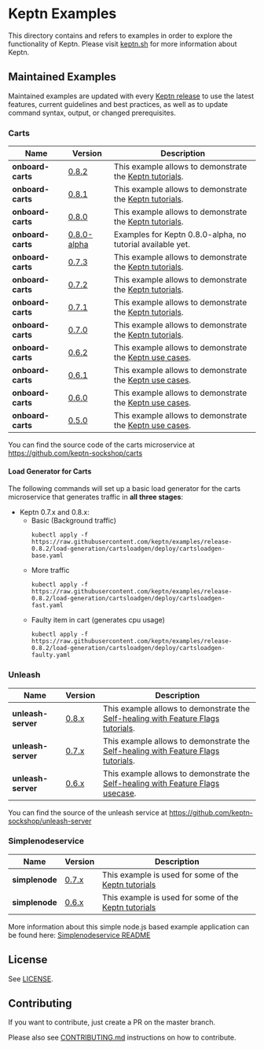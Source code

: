 # Keptn Examples

This directory contains and refers to examples in order to explore the functionality of Keptn. Please visit [keptn.sh](https://keptn.sh) for more information about Keptn.

## Maintained Examples

Maintained examples are updated with every [Keptn release](https://github.com/keptn/examples/releases) to use the latest features, current guidelines and best practices, as well as to update command syntax, output, or changed prerequisites.

<!-- See [Example Guidelines](guidelines.md) for a description of what goes in this directory, and what examples should contain. -->

### Carts

|Name | Version | Description | 
------------- | ------------- | ------------ |
| **onboard-carts** | [0.8.2](https://github.com/keptn/examples/tree/release-0.8.2) | This example allows to demonstrate the [Keptn tutorials](https://tutorials.keptn.sh). |
| **onboard-carts** | [0.8.1](https://github.com/keptn/examples/tree/release-0.8.1) | This example allows to demonstrate the [Keptn tutorials](https://tutorials.keptn.sh). |
| **onboard-carts** | [0.8.0](https://github.com/keptn/examples/tree/release-0.8.0) | This example allows to demonstrate the [Keptn tutorials](https://tutorials.keptn.sh). |
| **onboard-carts** | [0.8.0-alpha](https://github.com/keptn/examples/tree/release-0.8.0-alpha) | Examples for Keptn 0.8.0-alpha, no tutorial available yet. |
| **onboard-carts** | [0.7.3](https://github.com/keptn/examples/tree/release-0.7.3) | This example allows to demonstrate the [Keptn tutorials](https://tutorials.keptn.sh). |
| **onboard-carts** | [0.7.2](https://github.com/keptn/examples/tree/release-0.7.2) | This example allows to demonstrate the [Keptn tutorials](https://tutorials.keptn.sh). |
| **onboard-carts** | [0.7.1](https://github.com/keptn/examples/tree/release-0.7.1) | This example allows to demonstrate the [Keptn tutorials](https://tutorials.keptn.sh). |
| **onboard-carts** | [0.7.0](https://github.com/keptn/examples/tree/release-0.7.0) | This example allows to demonstrate the [Keptn tutorials](https://tutorials.keptn.sh). |
| **onboard-carts** | [0.6.2](https://github.com/keptn/examples/tree/release-0.6.2) | This example allows to demonstrate the [Keptn use cases](https://keptn.sh/docs/0.6.0/usecases/). |
| **onboard-carts** | [0.6.1](https://github.com/keptn/examples/tree/release-0.6.1) | This example allows to demonstrate the [Keptn use cases](https://keptn.sh/docs/0.6.0/usecases/). |
| **onboard-carts** | [0.6.0](https://github.com/keptn/examples/tree/release-0.6.0) | This example allows to demonstrate the [Keptn use cases](https://keptn.sh/docs/0.6.0/usecases/). |
| **onboard-carts** | [0.5.0](https://github.com/keptn/examples/tree/release-0.5.0) | This example allows to demonstrate the [Keptn use cases](https://keptn.sh/docs/0.5.0/usecases/). |

You can find the source code of the carts microservice at https://github.com/keptn-sockshop/carts

#### Load Generator for Carts

The following commands will set up a basic load generator for the carts microservice that generates traffic in **all three stages**:

* Keptn 0.7.x and 0.8.x:
  * Basic (Background traffic)
    ```console
    kubectl apply -f https://raw.githubusercontent.com/keptn/examples/release-0.8.2/load-generation/cartsloadgen/deploy/cartsloadgen-base.yaml
    ```
  * More traffic
    ```console
    kubectl apply -f https://raw.githubusercontent.com/keptn/examples/release-0.8.2/load-generation/cartsloadgen/deploy/cartsloadgen-fast.yaml
    ```
  * Faulty item in cart (generates cpu usage)
    ```console
    kubectl apply -f https://raw.githubusercontent.com/keptn/examples/release-0.8.2/load-generation/cartsloadgen/deploy/cartsloadgen-faulty.yaml
    ```

### Unleash

|Name | Version | Description | 
------------- | ------------- | ------------ |
| **unleash-server** | [0.8.x](https://github.com/keptn/examples/tree/release-0.8.2) | This example allows to demonstrate the [Self-healing with Feature Flags tutorials](https://tutorials.keptn.sh). |
| **unleash-server** | [0.7.x](https://github.com/keptn/examples/tree/release-0.7.3) | This example allows to demonstrate the [Self-healing with Feature Flags tutorials](https://tutorials.keptn.sh). |
| **unleash-server** | [0.6.x](https://github.com/keptn/examples/tree/release-0.6.2) | This example allows to demonstrate the [Self-healing with Feature Flags usecase](https://keptn.sh/docs/0.6.0/usecases/self-healing-with-keptn/dynatrace-unleash/). |

You can find the source of the unleash service at https://github.com/keptn-sockshop/unleash-server

### Simplenodeservice

|Name | Version | Description | 
------------- | ------------- | ------------ |
| **simplenode** |  [0.7.x](https://github.com/keptn/examples/tree/release-0.7.3) | This example is used for some of the [Keptn tutorials](https://tutorials.keptn.sh) |
| **simplenode** |  [0.6.x](https://github.com/keptn/examples/tree/release-0.6.2) | This example is used for some of the [Keptn tutorials](https://tutorials.keptn.sh) |

More information about this simple node.js based example application can be found here: [Simplenodeservice README](./simplenodeservice/README.md)

## License

See [LICENSE](LICENSE).

## Contributing

If you want to contribute, just create a PR on the master branch.

Please also see [CONTRIBUTING.md](CONTRIBUTING.md) instructions on how to contribute.
